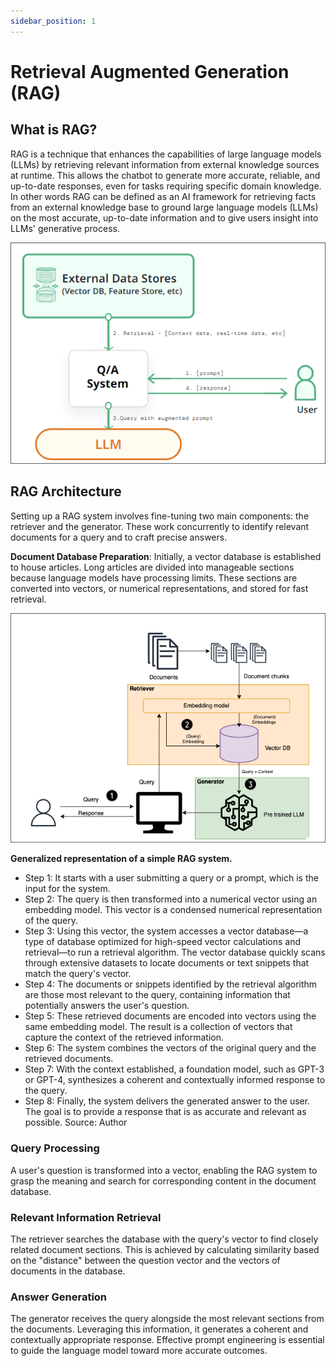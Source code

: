 ```yaml
---
sidebar_position: 1
---
```


# Retrieval Augmented Generation (RAG)

<!-- ![Image RAG](https://http.cat/404) -->

## What is RAG?

RAG is a technique that enhances the capabilities of large language models (LLMs) by retrieving relevant information from external knowledge sources at runtime. This allows the chatbot to generate more accurate, reliable, and up-to-date responses, even for tasks requiring specific domain knowledge. In other words RAG can be defined as an AI framework for retrieving facts from an external knowledge base to ground large language models (LLMs) on the most accurate, up-to-date information and to give users insight into LLMs' generative process.

![RAG Basic](./img/rag.png)

## RAG Architecture

Setting up a RAG system involves fine-tuning two main components: the retriever and the generator. These work concurrently to identify relevant documents for a query and to craft precise answers.

**Document Database Preparation**: Initially, a vector database is established to house articles. Long articles are divided into manageable sections because language models have processing limits. These sections are converted into vectors, or numerical representations, and stored for fast retrieval.

![RAG Architecture](./img/rag-architecture.png)

**Generalized representation of a simple RAG system.**

- Step 1: It starts with a user submitting a query or a prompt, which is the input for the system.
- Step 2: The query is then transformed into a numerical vector using an embedding model. This vector is a condensed numerical representation of the query.
- Step 3: Using this vector, the system accesses a vector database—a type of database optimized for high-speed vector calculations and retrieval—to run a retrieval algorithm. The vector database quickly scans through extensive datasets to locate documents or text snippets that match the query's vector.
- Step 4: The documents or snippets identified by the retrieval algorithm are those most relevant to the query, containing information that potentially answers the user's question.
- Step 5: These retrieved documents are encoded into vectors using the same embedding model. The result is a collection of vectors that capture the context of the retrieved information.
- Step 6: The system combines the vectors of the original query and the retrieved documents.
- Step 7: With the context established, a foundation model, such as GPT-3 or GPT-4, synthesizes a coherent and contextually informed response to the query.
- Step 8: Finally, the system delivers the generated answer to the user. The goal is to provide a response that is as accurate and relevant as possible. Source: Author

### Query Processing

A user's question is transformed into a vector, enabling the RAG system to grasp the meaning and search for corresponding content in the document database.

### Relevant Information Retrieval

The retriever searches the database with the query's vector to find closely related document sections. This is achieved by calculating similarity based on the "distance" between the question vector and the vectors of documents in the database.

### Answer Generation

The generator receives the query alongside the most relevant sections from the documents. Leveraging this information, it generates a coherent and contextually appropriate response. Effective prompt engineering is essential to guide the language model toward more accurate outcomes.
